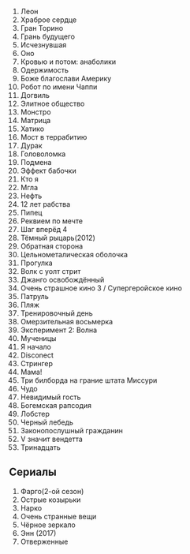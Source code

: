 1. Леон
2. Храброе сердце 
3. Гран Торино 
36. Грань будущего
4. Исчезнувшая
40. Оно
5. Кровью и потом: анаболики
6. Одержимость 
7. Боже благослави Америку 
8. Робот по имени Чаппи 
9. Догвиль 
10. Элитное общество 
11. Монстро
11. Матрица
13. Хатико
14. Мост в террабитию
15. Дурак
11. Головоломка 
34. Подмена
14. Эффект бабочки 
15. Кто я 
16. Мгла 
17. Нефть 
18. 12 лет рабства
20. Пипец
21. Реквием по мечте 
22. Шаг вперёд 4
23. Тёмный рыцарь(2012)
24. Обратная сторона 
25. Цельнометалическая оболочка 
26. Прогулка
27. Волк с уолт стрит 
29. Джанго освобождённый
30. Очень страшное кино 3 / Супергеройское кино
31. Патруль 
32. Пляж 
33. Тренировочный день 
34. Омерзительная восьмерка 
35. Эксперимент 2: Волна 
36. Мученицы
37. Я начало 
38. Disconect
5. Стрингер 
41. Мама!
42. Три билборда на грание штата Миссури
43. Чудо
44. Нeвидимый гость
45. Богемская рапсодия
46. Лобстер
48. Черный лебедь
49. Законопослушный гражданин
50. V значит вендетта
51. Тринадцать

## Сериалы

1. Фарго(2-ой сезон)
2. Острые козырьки 
3. Нарко
4. Очень странные вещи 
5. Чёрное зеркало 
6. Энн (2017)
7. Отверженные
